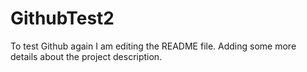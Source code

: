 # GithubTest2
To test Github again
I am editing the README file. Adding some more details about the project description.
